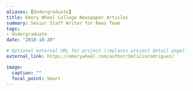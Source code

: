 ```yaml
---
aliases: [Undergraduate]
title: Emory Wheel College Newspaper Articles
summary: Senior Staff Writer for News Team
tags:
- Undergraduate
date: "2018-10-20"

# Optional external URL for project (replaces project detail page).
external_link: https://emorywheel.com/author/beliciarodriguez/

image:
  caption: ""
  focal_point: Smart
---
```

